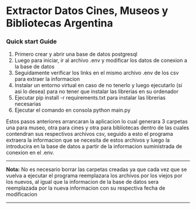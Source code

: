 # Extractor Datos Cines, Museos y Bibliotecas Argentina

### Quick start Guide

1) Primero crear y abrir una base de datos postgresql
2) Luego para iniciar, ir al archivo .env y modificar los datos de conexion a la base de datos
3) Seguidamente verificar los links en el mismo archivo .env de los csv para extraer la informacion
4) Instalar un entorno virtual en caso de no tenerlo y luego ejecutarlo (si asi lo desea) para no tener que instalar las librerias en su ordenador
5) Ejecutar pip install -r requirements.txt para instalar las librerias necesarias
6) Ejecutar el comando en consola python main.py

Estos pasos anteriores arrancaran la aplicacion lo cual generara 3 carpetas una para museo, otra para cines y otra para bibliotecas dentro de las cuales contendran sus respectivos archivos csv, seguido a esto el programa extraera la informacion que se necesita de estos archivos y luego la introducira en la base de datos a partir de la informacion suministrada de conexion en el .env.
___
**Nota:** No es necesario borrar las carpetas creadas ya que cada vez que se vuelva a ejecutar el programa reemplazara los archivos por los viejos por los nuevos, al igual que la informacion de la base de datos sera reemplazada por la nueva informacion con su respectiva fecha de modificacion
___
